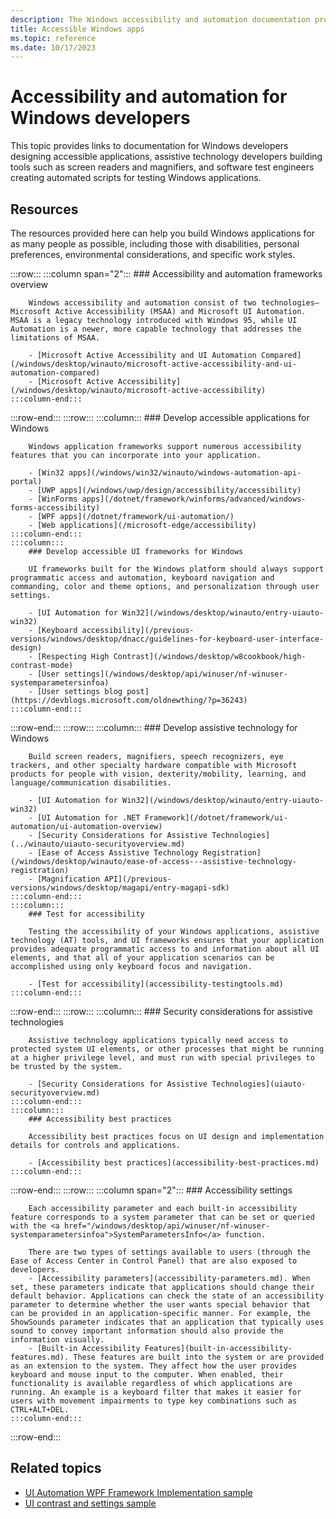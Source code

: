 ```yaml
---
description: The Windows accessibility and automation documentation provides information for developers seeking to create and test accessible Windows apps that can be used by as many people as possible, including those with impairments or disabilities.
title: Accessible Windows apps
ms.topic: reference
ms.date: 10/17/2023
---
```


# Accessibility and automation for Windows developers

This topic provides links to documentation for Windows developers designing accessible applications, assistive technology developers building tools such as screen readers and magnifiers, and software test engineers creating automated scripts for testing Windows applications.

## Resources

The resources provided here can help you build Windows applications for as many people as possible, including those with disabilities, personal preferences, environmental considerations, and specific work styles.

:::row:::
    :::column span="2":::
        ### Accessibility and automation frameworks overview

        Windows accessibility and automation consist of two technologies—Microsoft Active Accessibility (MSAA) and Microsoft UI Automation. MSAA is a legacy technology introduced with Windows 95, while UI Automation is a newer, more capable technology that addresses the limitations of MSAA.

        - [Microsoft Active Accessibility and UI Automation Compared](/windows/desktop/winauto/microsoft-active-accessibility-and-ui-automation-compared)
        - [Microsoft Active Accessibility](/windows/desktop/winauto/microsoft-active-accessibility)
    :::column-end:::
:::row-end:::
:::row:::
    :::column:::
        ### Develop accessible applications for Windows

        Windows application frameworks support numerous accessibility features that you can incorporate into your application.

        - [Win32 apps](/windows/win32/winauto/windows-automation-api-portal)
        - [UWP apps](/windows/uwp/design/accessibility/accessibility)
        - [WinForms apps](/dotnet/framework/winforms/advanced/windows-forms-accessibility)
        - [WPF apps](/dotnet/framework/ui-automation/)        
        - [Web applications](/microsoft-edge/accessibility)
    :::column-end:::
    :::column:::
        ### Develop accessible UI frameworks for Windows

        UI frameworks built for the Windows platform should always support programmatic access and automation, keyboard navigation and commanding, color and theme options, and personalization through user settings.

        - [UI Automation for Win32](/windows/desktop/winauto/entry-uiauto-win32)
        - [Keyboard accessibility](/previous-versions/windows/desktop/dnacc/guidelines-for-keyboard-user-interface-design)
        - [Respecting High Contrast](/windows/desktop/w8cookbook/high-contrast-mode)
        - [User settings](/windows/desktop/api/winuser/nf-winuser-systemparametersinfoa)
        - [User settings blog post](https://devblogs.microsoft.com/oldnewthing/?p=36243)
    :::column-end:::
:::row-end:::
:::row:::
    :::column:::
        ### Develop assistive technology for Windows

        Build screen readers, magnifiers, speech recognizers, eye trackers, and other specialty hardware compatible with Microsoft products for people with vision, dexterity/mobility, learning, and language/communication disabilities.

        - [UI Automation for Win32](/windows/desktop/winauto/entry-uiauto-win32)
        - [UI Automation for .NET Framework](/dotnet/framework/ui-automation/ui-automation-overview)
        - [Security Considerations for Assistive Technologies](../winauto/uiauto-securityoverview.md)
        - [Ease of Access Assistive Technology Registration](/windows/desktop/winauto/ease-of-access---assistive-technology-registration)
        - [Magnification API](/previous-versions/windows/desktop/magapi/entry-magapi-sdk)
    :::column-end:::
    :::column:::
        ### Test for accessibility

        Testing the accessibility of your Windows applications, assistive technology (AT) tools, and UI frameworks ensures that your application provides adequate programmatic access to and information about all UI elements, and that all of your application scenarios can be accomplished using only keyboard focus and navigation.

        - [Test for accessibility](accessibility-testingtools.md)
    :::column-end:::
:::row-end:::
:::row:::
    :::column:::
        ### Security considerations for assistive technologies

        Assistive technology applications typically need access to protected system UI elements, or other processes that might be running at a higher privilege level, and must run with special privileges to be trusted by the system.

        - [Security Considerations for Assistive Technologies](uiauto-securityoverview.md)
    :::column-end:::
    :::column:::
        ### Accessibility best practices

        Accessibility best practices focus on UI design and implementation details for controls and applications.
        
        - [Accessibility best practices](accessibility-best-practices.md)
    :::column-end:::
:::row-end:::
:::row:::
    :::column span="2":::
        ### Accessibility settings

        Each accessibility parameter and each built-in accessibility feature corresponds to a system parameter that can be set or queried with the <a href="/windows/desktop/api/winuser/nf-winuser-systemparametersinfoa">SystemParametersInfo</a> function.

        There are two types of settings available to users (through the Ease of Access Center in Control Panel) that are also exposed to developers.
        - [Accessibility parameters](accessibility-parameters.md). When set, these parameters indicate that applications should change their default behavior. Applications can check the state of an accessibility parameter to determine whether the user wants special behavior that can be provided in an application-specific manner. For example, the ShowSounds parameter indicates that an application that typically uses sound to convey important information should also provide the information visually.
        - [Built-in Accessibility Features](built-in-accessibility-features.md). These features are built into the system or are provided as an extension to the system. They affect how the user provides keyboard and mouse input to the computer. When enabled, their functionality is available regardless of which applications are running. An example is a keyboard filter that makes it easier for users with movement impairments to type key combinations such as CTRL+ALT+DEL.
    :::column-end:::
:::row-end:::

## Related topics

- [UI Automation WPF Framework Implementation sample](https://github.com/Microsoft/WPF-Samples/tree/main/Accessibility)
- [UI contrast and settings sample](https://github.com/microsoftarchive/msdn-code-gallery-microsoft/tree/411c271e537727d737a53fa2cbe99eaecac00cc0/Official%20Windows%20Platform%20Sample/Windows%208%20app%20samples/%5BC%2B%2B%5D-Windows%208%20app%20samples/C%2B%2B/Windows%208%20app%20samples/UI%20contrast%20and%20settings%20sample%20(Windows%208))
